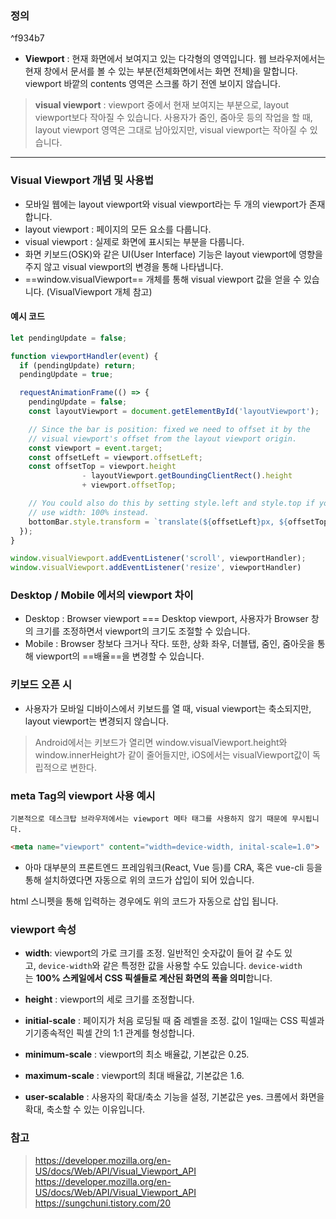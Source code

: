 
### 정의

^f934b7

- **Viewport** : 현재 화면에서 보여지고 있는 다각형의 영역입니다. 웹 브라우저에서는 현재 창에서 문서를 볼 수 있는 부분(전체화면에서는 화면 전체)을 말합니다. viewport 바깥의 contents 영역은 스크롤 하기 전엔 보이지 않습니다.

> **visual viewport** : viewport 중에서 현재 보여지는 부분으로, layout  viewport보다 작아질 수 있습니다.
> 사용자가 줌인, 줌아웃 등의 작업을 할 때, layout viewport 영역은 그대로 남아있지만, visual viewport는 작아질 수 있습니다. 

--- 

### Visual Viewport 개념 및 사용법

- 모바일 웹에는 layout viewport와 visual viewport라는 두 개의 viewport가 존재합니다. 
- layout viewport : 페이지의 모든 요소를 다룹니다.
- visual viewport : 실제로 화면에 표시되는 부분을 다룹니다.
- 화면 키보드(OSK)와 같은 UI(User Interface) 기능은 layout viewport에 영향을 주지 않고 visual viewport의 변경을 통해 나타냅니다.
- ==window.visualViewport== 개체를 통해 visual viewport 값을 얻을 수 있습니다. (VisualViewport 개체 참고)


#### 예시 코드 

```js 
let pendingUpdate = false;

function viewportHandler(event) {
  if (pendingUpdate) return;
  pendingUpdate = true;

  requestAnimationFrame(() => {
    pendingUpdate = false;
    const layoutViewport = document.getElementById('layoutViewport');

    // Since the bar is position: fixed we need to offset it by the
    // visual viewport's offset from the layout viewport origin.
    const viewport = event.target;
    const offsetLeft = viewport.offsetLeft;
    const offsetTop = viewport.height
                - layoutViewport.getBoundingClientRect().height
                + viewport.offsetTop;

    // You could also do this by setting style.left and style.top if you
    // use width: 100% instead.
    bottomBar.style.transform = `translate(${offsetLeft}px, ${offsetTop}px) scale(${1 / viewport.scale})`;
  });
}

window.visualViewport.addEventListener('scroll', viewportHandler);
window.visualViewport.addEventListener('resize', viewportHandler)

```

### Desktop / Mobile 에서의 viewport 차이

- Desktop : Browser viewport === Desktop viewport, 사용자가 Browser 창의 크기를 조정하면서 viewport의 크기도 조절할 수 있습니다.
- Mobile : Browser 창보다 크거나 작다. 또한, 상화 좌우, 더블탭, 줌인, 줌아웃을 통해 viewport의 ==배율==을 변경할 수 있습니다.

### 키보드 오픈 시 

- 사용자가 모바일 디바이스에서 키보드를 열 때, visual viewport는 축소되지만, layout viewport는 변경되지 않습니다. 
> Android에서는 키보드가 열리면 window.visualViewport.height와 window.innerHeight가 같이 줄어들지만, iOS에서는 visualViewport값이 독립적으로 변한다.


### meta Tag의 viewport 사용 예시 

	기본적으로 데스크탑 브라우저에서는 viewport 메타 태그를 사용하지 않기 때문에 무시됩니다.

```html
<meta name="viewport" content="width=device-width, inital-scale=1.0">
```
- 아마 대부분의 프론트엔드 프레임워크(React, Vue 등)를 CRA, 혹은 vue-cli 등을 통해 설치하였다면 자동으로 위의 코드가 삽입이 되어 있습니다.

html 스니펫을 통해 입력하는 경우에도 위의 코드가 자동으로 삽입 됩니다.


### viewport 속성 

-   **width**: viewport의 가로 크기를 조정. 일반적인 숫자값이 들어 갈 수도 있고, `device-width`와 같은 특정한 값을 사용할 수도 있습니다. `device-width`는 **100% 스케일에서 CSS 픽셀들로 계산된 화면의 폭을 의미**합니다.
    
-   **height** : viewport의 세로 크기를 조정합니다.
    
-   **initial-scale** : 페이지가 처음 로딩될 때 줌 레벨을 조정. 값이 1일때는 CSS 픽셀과 기기종속적인 픽셀 간의 1:1 관계를 형성합니다.
    
-   **minimum-scale** : viewport의 최소 배율값, 기본값은 0.25.
    
-   **maximum-scale** : viewport의 최대 배율값, 기본값은 1.6.
    
-   **user-scalable** : 사용자의 확대/축소 기능을 설정, 기본값은 yes.  크롬에서 화면을 확대, 축소할 수 있는 이유입니다.

### 참고 

> https://developer.mozilla.org/en-US/docs/Web/API/Visual_Viewport_API
> https://developer.mozilla.org/en-US/docs/Web/API/Visual_Viewport_API
> https://sungchuni.tistory.com/20
